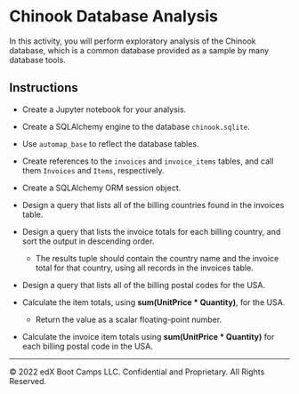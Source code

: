 # Chinook Database Analysis

In this activity, you will perform exploratory analysis of the Chinook database, which is a common database provided as a sample by many database tools.

## Instructions

* Create a Jupyter notebook for your analysis.

* Create a SQLAlchemy engine to the database `chinook.sqlite`.

* Use `automap_base` to reflect the database tables.

* Create references to the `invoices` and `invoice_items` tables, and call them `Invoices` and `Items`, respectively.

* Create a SQLAlchemy ORM session object.

* Design a query that lists all of the billing countries found in the invoices table.

* Design a query that lists the invoice totals for each billing country, and sort the output in descending order.

    * The results tuple should contain the country name and the invoice total for that country, using all records in the invoices table.

* Design a query that lists all of the billing postal codes for the USA.

* Calculate the item totals, using **sum(UnitPrice \* Quantity)**, for the USA.

    * Return the value as a scalar floating-point number.

* Calculate the invoice item totals using **sum(UnitPrice \* Quantity)** for each billing postal code in the USA.

---

© 2022 edX Boot Camps LLC. Confidential and Proprietary. All Rights Reserved.
